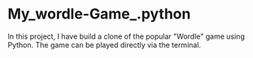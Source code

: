 # My_wordle-Game_.python
In this project, I have  build a clone of the popular "Wordle" game using Python. The game can be played directly via the terminal.
